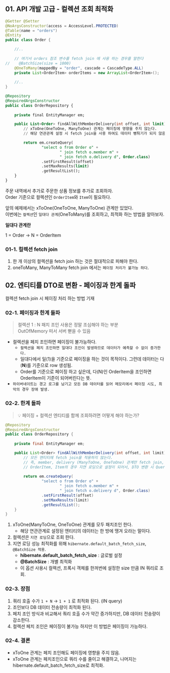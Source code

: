## 01. API 개발 고급 - 컬렉션 조회 최적화

```java
@Getter @Setter
@NoArgsConstructor(access = AccessLevel.PROTECTED)
@Table(name = "orders")
@Entity
public class Order {

    //..
    
    // 여기서 orders 참조 변수를 fetch join 에 사용 하는 경우를 말한다
//    @BatchSize(size = 1000)
    @OneToMany(mappedBy = "order", cascade = CascadeType.ALL)
    private List<OrderItem> orderItems = new ArrayList<OrderItem>();
    
    //..
}
```

```sql
@Repository
@RequiredArgsConstructor
public class OrderRepository {
    
    private final EntityManager em;

    public List<Order> findAllWithMemberDelivery(int offset, int limit) {
        // xToOne(OneToOne, ManyToOne) 관계는 페이징에 영향을 주지 않는다.
        // 해당 연관관계 설정 시 fetch join을 사용 하여도 데이터 뻥튀기가 되지 않음.

        return em.createQuery(
                "select o from Order o" +
                        " join fetch o.member m" +
                        " join fetch o.delivery d", Order.class)
                .setFirstResult(offset)
                .setMaxResults(limit)
                .getResultList();
    }
}
```

주문 내역에서 추가로 주문한 상품 정보를 추가로 조회하자.  
Order 기준으로 컬렉션인 `OrderItem`와 `Item`이 필요하다.

앞의 예제에서는 xToOne(OneToOne, ManyToOne) 관계만 있었다.  
이번에는 `컬렉션`인 `일대다 관계`(OneToMany)를 조회하고, 최적화 하는 방법을 알아보자.

**일대다 관계란**

1 = Order -> N = OrderItem

### 01-1. 컬렉션 fetch join

1. 한 개 이상의 컬렉션을 fetch join 하는 것은 절대적으로 피해야 한다.
2. oneToMany, ManyToMany fetch join 에서는 `페이징 처리가 불가능 하다`.

## 02. 엔티티를 DTO로 변환 - 페이징과 한계 돌파

컬렉션 fetch join 시 페이징 처리 하는 방법 기재

### 02-1. 페이징과 한계 돌파

> 컬렉션 1 : N 패치 조인 사용은 정말 조심해야 하는 부분  
> OutOfMemory 떠서 서버 뻗을 수 있음

- 컬렉션을 페치 조인하면 페이징이 불가능하다.
  - `컬렉션을 페치 조인하면 일대다 조인이 발생하므로 데이터가 예측할 수 없이 증가한다.`
  - 일대다에서 일(1)을 기준으로 페이징을 하는 것이 목적이다. 그런데 데이터는 다(**N**)를 기준으로 row 생성됨.
  - Order를 기준으로 페이징 하고 싶은데, 다(N)인 OrderItem을 조인하면 OrderItem이 기준이 되어버린다는 뜻.
- `하이버네이트는 경고 로그를 남기고 모든 DB 데이터를 읽어 메모리에서 페이징 시도, 최악의 경우 장애 발생.`

### 02-2. 한계 돌파

> 💡 페이징 + 컬렉션 엔티티를 함께 조회하려면 어떻게 해야 하는가?

```java
@Repository
@RequiredArgsConstructor
public class OrderRepository {
    
    private final EntityManager em;

    public List<Order> findAllWithMemberDelivery(int offset, int limit) {
        // 모든 엔티티에 fetch join을 적용하지 않는다.
        // 즉, member, delivery (ManyToOne, OneToOne) 관계만 fetch join, paging 적용
        // OrderItem, Item의 경우 지연 로딩으로 설정이 되어서, DTO 변환 시 Query 날라갈거임
        
        return em.createQuery(
                "select o from Order o" +
                        " join fetch o.member m" +
                        " join fetch o.delivery d", Order.class)
                .setFirstResult(offset)
                .setMaxResults(limit)
                .getResultList();
    }
}
```

1. xToOne(ManyToOne, OneToOne) 관계를 모두 패치조인 한다.
   - 해당 연관관계로 설정된 엔티티의 데이터는 한 방에 땡겨 오라는 말이다.
2. 컬렉션은 `지연 로딩`으로 조회 한다.
3. 지연 로딩 성능 최적화를 위해 `hibernate.default_batch_fetch_size`, `@BatchSize 적용`.
   - **hibernate.default_batch_fetch_size** : 글로벌 설정
   - **@BatchSize** : 개별 최적화
   - 이 옵션 사용시 컬렉션, 프록시 객체를 한꺼번에 설정한 size 만큼 IN 쿼리로 조회.

### 02-3. 장점

1. 쿼리 호출 수가 `1 + N` -> `1 + 1` 로 최적화 된다. (IN query)
2. 조인보다 DB 데이터 전송량이 최적화 된다.
3. 페치 조인 방식과 비교해서 쿼리 호출 수가 약간 증가하지만, DB 데이터 전송량이 감소한다.
4. 컬렉션 페치 조인은 페이징이 불가능 하지만 이 방법은 페이징이 가능하다.

### 02-4. 결론

- xToOne 관계는 페치 조인해도 페이징에 영향을 주지 않음.
- xToOne 관계는 페치조인으로 쿼리 수를 줄이고 해결하고, 나머지는 hibernate.default_batch_fetch_size로 최적화.
